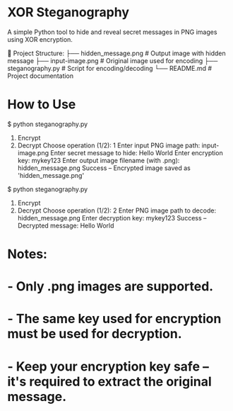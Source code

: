 # XOR Steganography

A simple Python tool to hide and reveal secret messages in PNG images using XOR encryption.

📁 Project Structure:
├── hidden_message.png        # Output image with hidden message
├── input-image.png           # Original image used for encoding
├── steganography.py          # Script for encoding/decoding
└── README.md                 # Project documentation

# How to Use

$ python steganography.py

1. Encrypt
2. Decrypt
Choose operation (1/2): 1
Enter input PNG image path: input-image.png
Enter secret message to hide: Hello World
Enter encryption key: mykey123
Enter output image filename (with .png): hidden_message.png
Success – Encrypted image saved as 'hidden_message.png'

$ python steganography.py

1. Encrypt
2. Decrypt
Choose operation (1/2): 2
Enter PNG image path to decode: hidden_message.png
Enter decryption key: mykey123
Success – Decrypted message: Hello World

# Notes:
# - Only .png images are supported.
# - The same key used for encryption must be used for decryption.
# - Keep your encryption key safe – it's required to extract the original message.
